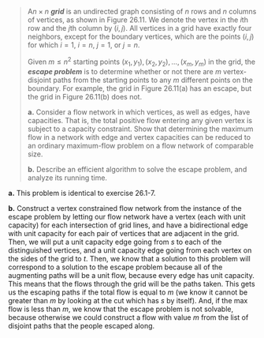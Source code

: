 
> A$n \times n$ __*grid*__ is an undirected graph consisting of $n$ rows and $n$ columns of vertices, as shown in Figure 26.11. We denote the vertex in the $i$th row and the $j$th column by $(i, j)$. All vertices in a grid have exactly four neighbors, except for the boundary vertices, which are the points $(i, j)$ for which $i = 1$, $i = n$, $j = 1$, or $j = n$.
>
> Given $m \le n^2$ starting points $(x_1, y_1), (x_2, y_2), \ldots, (x_m, y_m)$ in the grid, the __*escape problem*__ is to determine whether or not there are $m$ vertex-disjoint paths from the starting points to any $m$ different points on the boundary. For example, the grid in Figure 26.11(a) has an escape, but the grid in Figure 26.11(b) does not.
>
> **a.** Consider a flow network in which vertices, as well as edges, have capacities. That is, the total positive flow entering any given vertex is subject to a capacity constraint. Show that determining the maximum flow in a network with edge and vertex capacities can be reduced to an ordinary maximum-flow problem on a flow network of comparable size.
>
> **b.** Describe an efficient algorithm to solve the escape problem, and analyze its running time.

**a.** This problem is identical to exercise 26.1-7.

**b.** Construct a vertex constrained flow network from the instance of the escape problem by letting our flow network have a vertex (each with unit capacity) for each intersection of grid lines, and have a bidirectional edge with unit capacity for each pair of vertices that are adjacent in the grid. Then, we will put a unit capacity edge going from $s$ to each of the distinguished vertices, and a unit capacity edge going from each vertex on the sides of the grid to $t$. Then, we know that a solution to this problem will correspond to a solution to the escape problem because all of the augmenting paths will be a unit flow, because every edge has unit capacity. This means that the flows through the grid will be the paths taken. This gets us the escaping paths if the total flow is equal to $m$ (we know it cannot be greater than $m$ by looking at the cut which has $s$ by itself). And, if the max flow is less than $m$, we know that the escape problem is not solvable, because otherwise we could construct a flow with value $m$ from the list of disjoint paths that the people escaped along.
